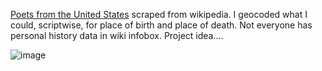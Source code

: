 [Poets from the United States](https://en.wikipedia.org/wiki/List_of_poets_from_the_United_States) scraped from wikipedia. I geocoded what I could, scriptwise, for place of birth and place of death. Not everyone has personal history data in wiki infobox. Project idea....

![image](https://github.com/briggsreschke/gis-data/assets/16325768/571378f9-fec7-4daf-b4d7-a4859e453246)






